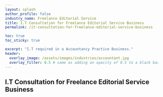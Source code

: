 ```yaml
---
layout: splash 
author_profile: false 
industry_name: Freelance Editorial Service
title: I.T Consultation for Freelance Editorial Service Business
permalink: /it-consultation-for-freelance-editorial-service-business

toc: true
toc_sticky: true

excerpt: "I.T required in a Accountancy Practice Business."
header:
  overlay_image: /assets/images/industries/accountant.jpg
  overlay_filter: 0.5 # same as adding an opacity of 0.5 to a black background
---
```


## I.T Consultation for Freelance Editorial Service Business